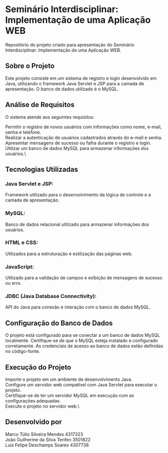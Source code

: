 # Seminário Interdisciplinar: Implementação de uma Aplicação WEB
Repositório do projeto criado para apresentação do Seminário Interdisciplinar: Implementação de uma Aplicação WEB.

## Sobre o Projeto
Este projeto consiste em um sistema de registro e login desenvolvido em Java, utilizando o framework Java Servlet e JSP para a camada de apresentação. O banco de dados utilizado é o MySQL.

## Análise de Requisitos
O sistema atende aos seguintes requisitos:

Permitir o registro de novos usuários com informações como nome, e-mail, senha e telefone.\
Realizar a autenticação de usuários cadastrados através do e-mail e senha.\
Apresentar mensagens de sucesso ou falha durante o registro e login.\
Utilizar um banco de dados MySQL para armazenar informações dos usuários.\

## Tecnologias Utilizadas
### Java Servlet e JSP:
Framework utilizado para o desenvolvimento da lógica de controle e a camada de apresentação.
### MySQL:
Banco de dados relacional utilizado para armazenar informações dos usuários.
### HTML e CSS:
Utilizados para a estruturação e estilização das páginas web.
### JavaScript:
Utilizado para a validação de campos e exibição de mensagens de sucesso ou erro.
### JDBC (Java Database Connectivity):
API do Java para conexão e interação com o banco de dados MySQL.

## Configuração do Banco de Dados
O projeto está configurado para se conectar a um banco de dados MySQL localmente. Certifique-se de que o MySQL esteja instalado e configurado corretamente. As credenciais de acesso ao banco de dados estão definidas no código-fonte.

## Execução do Projeto
Importe o projeto em um ambiente de desenvolvimento Java.\
Configure um servidor web compatível com Java Servlet para executar o projeto.\
Certifique-se de ter um servidor MySQL em execução com as configurações adequadas.\
Execute o projeto no servidor web.\

## Desenvolvido por
Marco Túlio Silveira Mendes 4317323\
João Guilherme da Silva Tenfen 3501822\
Luis Felipe Deschamps Soares 4307738 

